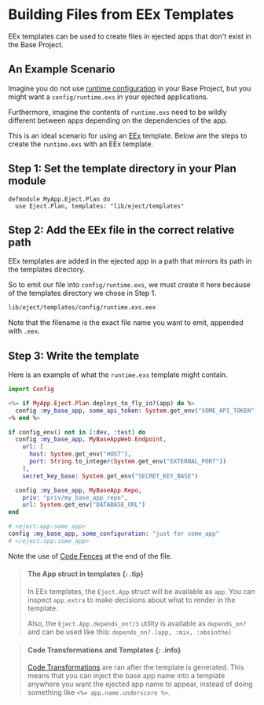 # Building Files from EEx Templates

EEx templates can be used to create files in ejected apps that don't exist in
the Base Project.

## An Example Scenario

Imagine you do not use [runtime
configuration](https://hexdocs.pm/elixir/main/Config.html#module-config-runtime-exs)
in your Base Project, but you might want a `config/runtime.exs` in your
ejected applications.

Furthermore, imagine the contents of `runtime.exs` need to be wildly different
between apps depending on the dependencies of the app.

This is an ideal scenario for using an [EEx](https://hexdocs.pm/eex/EEx.html)
template. Below are the steps to create the `runtime.exs` with an EEx template.

## Step 1: Set the template directory in your Plan module

```
defmodule MyApp.Eject.Plan do
  use Eject.Plan, templates: "lib/eject/templates"
```

## Step 2: Add the EEx file in the correct relative path

EEx templates are added in the ejected app in a path that mirrors its path in
the templates directory.

So to emit our file into `config/runtime.exs`, we must create it here because
of the templates directory we chose in Step 1.

```bash
lib/eject/templates/config/runtime.exs.eex
```

Note that the filename is the exact file name you want to emit, appended with
`.eex`.

## Step 3: Write the template

Here is an example of what the `runtime.exs` template might contain.

```elixir
import Config

<%= if MyApp.Eject.Plan.deploys_to_fly_io?(app) do %>
  config :my_base_app, some_api_token: System.get_env("SOME_API_TOKEN")
<% end %>

if config_env() not in [:dev, :test] do
  config :my_base_app, MyBaseAppWeb.Endpoint,
    url: [
      host: System.get_env("HOST"),
      port: String.to_integer(System.get_env("EXTERNAL_PORT"))
    ],
    secret_key_base: System.get_env("SECRET_KEY_BASE")

  config :my_base_app, MyBaseApp.Repo,
    priv: "priv/my_base_app_repo",
    url: System.get_env("DATABASE_URL")
end

# <eject:app:some_app>
config :my_base_app, some_configuration: "just for some_app"
# </eject:app:some_app>
```

Note the use of [Code Fences](code-transformations.html#code-fences) at the end
of the file.

> #### The App struct in templates {: .tip}
>
> In EEx templates, the `Eject.App` struct will be available as `app`. You can
> inspect `app.extra` to make decisions about what to render in the template.
>
> Also, the `Eject.App.depends_on?/3` utility is available as `depends_on?` and
> can be used like this: `depends_on?.(app, :mix, :absinthe)`

> #### Code Transformations and Templates {: .info}
>
> [Code Transformations](code-transformations.html) are ran after the template
> is generated. This means that you can inject the base app name into a
> template anywhere you want the ejected app name to appear, instead of
> doing something like `<%= app.name.underscore %>`.
